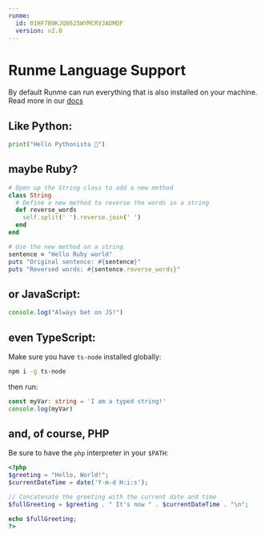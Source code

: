 ```yaml
---
runme:
  id: 01HF7B0KJQ8625WYMCRVJADMQF
  version: v2.0
---
```


# Runme Language Support

By default Runme can run everything that is also installed on your machine.
Read more in our [docs](https://docs.runme.dev/features#interpreter)

## Like Python:

```py {"id":"01HF7B0KJQ8625WYMCRHW1XHEG"}
print("Hello Pythonista 🐍")
```

## maybe Ruby?

```rb {"id":"01HF7B0KJQ8625WYMCRHW9YEKE"}
# Open up the String class to add a new method
class String
  # Define a new method to reverse the words in a string
  def reverse_words
    self.split(' ').reverse.join(' ')
  end
end

# Use the new method on a string
sentence = "Hello Ruby world"
puts "Original sentence: #{sentence}"
puts "Reversed words: #{sentence.reverse_words}"
```

## or JavaScript:

```js {"id":"01HF7B0KJQ8625WYMCRNP9C0RE"}
console.log("Always bet on JS!")
```

## even TypeScript:

Make sure you have `ts-node` installed globally:

```sh {"id":"01HF7B0KJQ8625WYMCRQCT1F71"}
npm i -g ts-node
```

then run:

```ts {"id":"01HF7B0KJQ8625WYMCRRMQ8MVX"}
const myVar: string = 'I am a typed string!'
console.log(myVar)
```

## and, of course, PHP

Be sure to have the `php` interpreter in your `$PATH`:

```php {"id":"01HF7B0KJQ8625WYMCRVAXDNGJ","interpreter":"php"}
<?php
$greeting = "Hello, World!";
$currentDateTime = date('Y-m-d H:i:s');

// Concatenate the greeting with the current date and time
$fullGreeting = $greeting . " It's now " . $currentDateTime . "\n";

echo $fullGreeting;
?>
```
